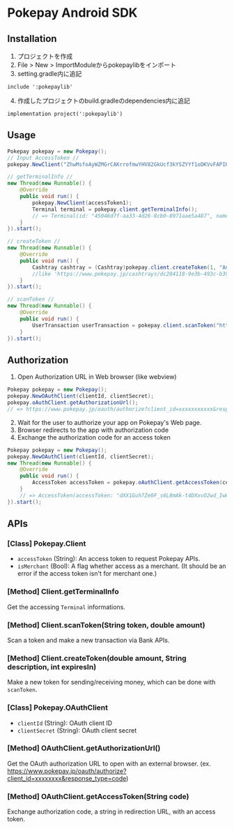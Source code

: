 # Pokepay Android SDK

## Installation

1. プロジェクトを作成
2. File > New > ImportModuleからpokepaylibをインポート
3. setting.gradle内に追記 
```
include ':pokepaylib'
```
4. 作成したプロジェクトのbuild.gradleのdependencies内に追記
```
implementation project(':pokepaylib')
```

## Usage

```java
Pokepay pokepay = new Pokepay();
// Input AccessToken //
pokepay.NewClient("ZhwMsfoAyWZMGrCAKrrofmwYHV82GkUcf3kYSZYYf1oDKVvFAPIKuefyQoc1KDVr");

// getTerminalInfo //
new Thread(new Runnable() {
    @Override
    public void run() {
        pokepay.NewClient(accessToken1);
        Terminal terminal = pokepay.client.getTerminalInfo();
        // => Terminal(id: "45046d7f-aa33-4d26-8cb0-8971aae5a487", name: "", hardwareId: "4e5c5d18-b27f-4b32-a0e0-e8900686fe23", pushToken: nil, user: Pokepay.User(id: "4abed0cc-6431-446f-aaf5-bebc208d84c1", name: "", isMerchant: true), account: Pokepay.Account(id: "1b4533c0-651c-4e79-8444-346419b18c77", name: "", balance: -15357.0, isSuspended: false, privateMoney: Pokepay.PrivateMoney(id: "090bf006-7450-4ed9-8da1-977ea3ff332c", name: "PocketBank", organization: Pokepay.Organization(code: "pocketchange", name: "ポケットチェンジ"), maxBalance: 30000.0, expirationType: "static")))
    }
}).start();

// createToken //
new Thread(new Runnable() {
    @Override
    public void run() {
        Cashtray cashtray = (Cashtray)pokepay.client.createToken(1, "AndroidTest cashtray");
        //like 'https://www.pokepay.jp/cashtrays/dc204118-9e3b-493c-b396-b9259ce28663'
    }
}).start();

// scanToken //
new Thread(new Runnable() {
    @Override
    public void run() {
        UserTransaction userTransaction = pokepay.client.scanToken("https://www.pokepay.jp/cashtrays/dc204118-9e3b-493c-b396-b9259ce28663");
    }
}).start();
```

## Authorization
1. Open Authorization URL in Web browser (like webview)

```java
Pokepay pokepay = new Pokepay();
pokepay.NewOAuthClient(clientId, clientSecret);
pokepay.oAuthClient.getAuthorizationUrl();
// => https://www.pokepay.jp/oauth/authorize?client_id=xxxxxxxxxxx&response_type=code
```

2. Wait for the user to authorize your app on Pokepay's Web page.
3. Browser redirects to the app with authorization code
4. Exchange the authorization code for an access token

```java
Pokepay pokepay = new Pokepay();
pokepay.NewOAuthClient(clientId, clientSecret);
new Thread(new Runnable() {
    @Override
    public void run() {
        AccessToken accessToken = pokepay.oAuthClient.getAccessToken(code);
    }
    // => AccessToken(accessToken: "dXX1Guh7Ze0F_s6L8mAk-t4DXxvO2wd_IwWXbQBGdNo0nkj01tYA9EKY992H_mMP", refreshToken: "XKOfCZmLuRjLggDZzDfz", tokenType: "Bearer", expiresIn: 2591999)
}).start();
```

## APIs
### [Class] Pokepay.Client
- ```accessToken``` (String): An access token to request Pokepay APIs.
- ```isMerchant``` (Bool): A flag whether access as a merchant. (It should be an error if the access token isn't for merchant one.)

### [Method] Client.getTerminalInfo
Get the accessing ```Terminal``` informations.

### [Method] Client.scanToken(String token, double amount)
Scan a token and make a new transaction via Bank APIs.

### [Method] Client.createToken(double amount, String description, int expiresIn)
Make a new token for sending/receiving money, which can be done with ```scanToken```.

### [Class] Pokepay.OAuthClient
- ```clientId``` (String): OAuth client ID
- ```clientSecret``` (String): OAuth client secret

### [Method] OAuthClient.getAuthorizationUrl()
Get the OAuth authorization URL to open with an external browser. (ex. https://www.pokepay.jp/oauth/authorize?client_id=xxxxxxxx&response_type=code)

### [Method] OAuthClient.getAccessToken(String code)
Exchange authorization code, a string in redirection URL, with an access token.
